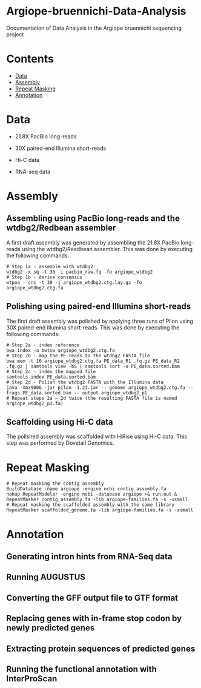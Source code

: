 # Argiope-bruennichi-Data-Analysis
Documentation of Data Analysis in the Argiope bruennichi sequencing project

# Contents

- [Data](#data)
- [Assembly](#assembly)
- [Repeat Masking](#repeat-masking)
- [Annotation](#annotation)

# Data

- 21.8X PacBio long-reads

- 30X paired-end Illumina short-reads

- Hi-C data

- RNA-seq data


# Assembly

## Assembling using PacBio long-reads and the wtdbg2/Redbean assembler

A first draft assembly was generated by assembling the 21.8X PacBio long-reads using the wtdbg2/Readbean assembler.
This was done by executing the following commands:

```
# Step 1a - assemble with wtdbg2
wtdbg2 -x sq -t 30 -i pacbio_raw.fq -fo argiope_wtdbg2
# Step 1b - derive consensus
wtpoa - cns -t 30 -i argiope_wtdbg2.ctg.lay.gz -fo argiope_wtdbg2.ctg.fa
```

## Polishing using paired-end Illumina short-reads

The first draft assembly was polished by applying three runs of Pilon using 30X paired-end Illumina short-reads.
This was done by executing the following commands:
```
# Step 2a - index reference
bwa index -a bwtsw argiope_wtdbg2.ctg.fa
# Step 2b - map the PE reads to the wtdbg2 FASTA file
bwa mem -t 10 argiope_wtdbg2.ctg.fa PE_data_R1 .fq.gz PE_data_R2 .fq.gz | samtools view -bS | samtools sort -o PE_data.sorted.bam
# Step 2c - index the mapped file
samtools index PE_data.sorted.bam
# Step 2d - Polish the wtdbg2 FASTA with the Illumina data
java -Xmx900G -jar pilon -1.23.jar -- genome argiope_wtdbg2.ctg.fa --frags PE_data.sorted.bam -- output argiope_wtdbg2_p1
# Repeat steps 2a – 2d twice (the resulting FASTA file is named argiope_wtdbg2_p3.fa)
```

## Scaffolding using Hi-C data

The polished assembly was scaffolded with HiRise using Hi-C data.
This step was performed by Dovetail Genomics.

# Repeat Masking

```
# Repeat masking the contig assembly
BuildDatabase -name argiope -engine ncbi contig_assembly.fa
nohup RepeatModeler -engine ncbi -database argiope >& run.out &
RepeatMasker contig_assembly.fa -lib argiope-families.fa -s -xsmall
# Repeat masking the scaffolded assembly with the same library
RepeatMasker scaffolded_genome.fa -lib argiope-families.fa -s -xsmall
```

# Annotation

## Generating intron hints from RNA-Seq data


## Running AUGUSTUS


## Converting the GFF output file to GTF format


## Replacing genes with in-frame stop codon by newly predicted genes


## Extracting protein sequences of predicted genes


## Running the functional annotation with InterProScan

